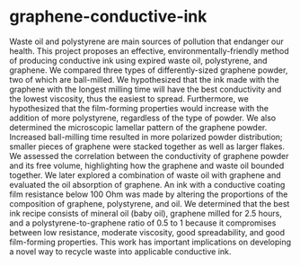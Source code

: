 # graphene-conductive-ink
Waste oil and polystyrene are main sources of
pollution that endanger our health. This project
proposes an effective, environmentally-friendly
method of producing conductive ink using expired
waste oil, polystyrene, and graphene. We compared
three types of differently-sized graphene powder, two
of which are ball-milled. We hypothesized that the
ink made with the graphene with the longest milling
time will have the best conductivity and the lowest
viscosity, thus the easiest to spread. Furthermore,
we hypothesized that the film-forming properties
would increase with the addition of more polystyrene,
regardless of the type of powder. We also determined
the microscopic lamellar pattern of the graphene
powder. Increased ball-milling time resulted in more
polarized powder distribution; smaller pieces of
graphene were stacked together as well as larger
flakes. We assessed the correlation between the
conductivity of graphene powder and its free volume,
highlighting how the graphene and waste oil bounded
together. We later explored a combination of waste
oil with graphene and evaluated the oil absorption
of graphene. An ink with a conductive coating film
resistance below 100 Ohm was made by altering
the proportions of the composition of graphene,
polystyrene, and oil. We determined that the best ink
recipe consists of mineral oil (baby oil), graphene
milled for 2.5 hours, and a polystyrene-to-graphene
ratio of 0.5 to 1 because it compromises between low
resistance, moderate viscosity, good spreadability,
and good film-forming properties. This work has
important implications on developing a novel way to
recycle waste into applicable conductive ink.
